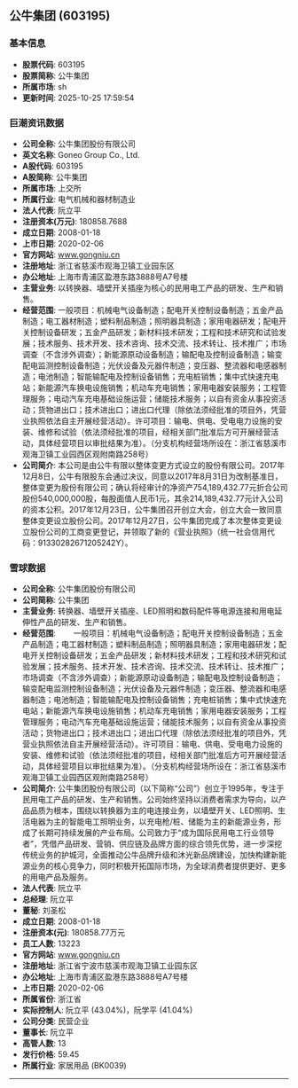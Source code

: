 ## 公牛集团 (603195)

### 基本信息

- **股票代码**: 603195
- **股票简称**: 公牛集团
- **所属市场**: sh
- **更新时间**: 2025-10-25 17:59:54

### 巨潮资讯数据

- **公司全称**: 公牛集团股份有限公司
- **英文名称**: Goneo Group Co., Ltd.
- **A股代码**: 603195
- **A股简称**: 公牛集团
- **所属市场**: 上交所
- **所属行业**: 电气机械和器材制造业
- **法人代表**: 阮立平
- **注册资本(万元)**: 180858.7688
- **成立日期**: 2008-01-18
- **上市日期**: 2020-02-06
- **官方网站**: www.gongniu.cn
- **注册地址**: 浙江省慈溪市观海卫镇工业园东区
- **办公地址**: 上海市青浦区盈港东路3888号A7号楼
- **主营业务**: 以转换器、墙壁开关插座为核心的民用电工产品的研发、生产和销售。
- **经营范围**: 一般项目：机械电气设备制造；配电开关控制设备制造；五金产品制造；电工器材制造；塑料制品制造；照明器具制造；家用电器研发；配电开关控制设备研发；五金产品研发；新材料技术研发；工程和技术研究和试验发展；技术服务、技术开发、技术咨询、技术交流、技术转让、技术推广；市场调查（不含涉外调查）；新能源原动设备制造；输配电及控制设备制造；输变配电监测控制设备制造；光伏设备及元器件制造；变压器、整流器和电感器制造；电池制造；智能输配电及控制设备销售；充电桩销售；集中式快速充电站；新能源汽车换电设施销售；机动车充电销售；家用电器安装服务；工程管理服务；电动汽车充电基础设施运营；储能技术服务；以自有资金从事投资活动；货物进出口；技术进出口；进出口代理（除依法须经批准的项目外，凭营业执照依法自主开展经营活动）。许可项目：输电、供电、受电电力设施的安装、维修和试验（依法须经批准的项目，经相关部门批准后方可开展经营活动，具体经营项目以审批结果为准）。（分支机构经营场所设在：浙江省慈溪市观海卫镇工业园西区观附南路258号）
- **公司简介**: 本公司是由公牛有限以整体变更方式设立的股份有限公司。2017年12月8日，公牛有限股东会通过决议，同意以2017年8月31日为改制基准日，整体变更为股份有限公司；确认将经审计的净资产754,189,432.77元折合公司股份540,000,000股，每股面值人民币1元，其余214,189,432.77元计入公司的资本公积。2017年12月23日，公牛集团召开创立大会，创立大会一致同意整体变更设立股份公司。2017年12月27日，公牛集团完成了本次整体变更设立股份公司的工商变更登记，并领取了新的《营业执照》（统一社会信用代码：91330282671205242Y）。

### 雪球数据

- **公司全称**: 公牛集团股份有限公司
- **公司简称**: 公牛集团
- **主营业务**: 转换器、墙壁开关插座、LED照明和数码配件等电源连接和用电延伸性产品的研发、生产和销售。
- **经营范围**: 　　一般项目：机械电气设备制造；配电开关控制设备制造；五金产品制造；电工器材制造；塑料制品制造；照明器具制造；家用电器研发；配电开关控制设备研发；五金产品研发；新材料技术研发；工程和技术研究和试验发展；技术服务、技术开发、技术咨询、技术交流、技术转让、技术推广；市场调查（不含涉外调查）；新能源原动设备制造；输配电及控制设备制造；输变配电监测控制设备制造；光伏设备及元器件制造；变压器、整流器和电感器制造；电池制造；智能输配电及控制设备销售；充电桩销售；集中式快速充电站；新能源汽车换电设施销售；机动车充电销售；家用电器安装服务；工程管理服务；电动汽车充电基础设施运营；储能技术服务；以自有资金从事投资活动；货物进出口；技术进出口；进出口代理（除依法须经批准的项目外，凭营业执照依法自主开展经营活动）。许可项目：输电、供电、受电电力设施的安装、维修和试验（依法须经批准的项目，经相关部门批准后方可开展经营活动，具体经营项目以审批结果为准）。（分支机构经营场所设在：浙江省慈溪市观海卫镇工业园西区观附南路258号）
- **公司简介**: 公牛集团股份有限公司（以下简称“公司”）创立于1995年，专注于民用电工产品的研发、生产和销售。公司始终坚持以消费者需求为导向，以产品品质为根本，围绕以转换器为主的电连接业务，以墙壁开关、LED照明、生活电器为主的智能电工照明业务，以充电枪/桩、储能为主的新能源业务，形成了长期可持续发展的产业布局。公司致力于“成为国际民用电工行业领导者”，凭借产品研发、营销、供应链及品牌方面的综合领先优势，进一步深挖传统业务的护城河，全面推动公牛品牌升级和沐光新品牌建设，加快构建新能源业务的核心竞争力，同时积极开拓国际市场，为全球消费者提供更好、更多的用电产品及服务。
- **法人代表**: 阮立平
- **总经理**: 阮立平
- **董秘**: 刘圣松
- **成立日期**: 2008-01-18
- **注册资本(元)**: 180858.77万元
- **员工人数**: 13223
- **官方网站**: www.gongniu.cn
- **注册地址**: 浙江省宁波市慈溪市观海卫镇工业园东区
- **办公地址**: 上海市青浦区盈港东路3888号A7号楼
- **上市日期**: 2020-02-06
- **所属省份**: 浙江省
- **实际控制人**: 阮立平 (43.04%)，阮学平 (41.04%)
- **公司分类**: 民营企业
- **董事长**: 阮立平
- **高管人数**: 13
- **发行价格**: 59.45
- **所属行业**: 家居用品 (BK0039)

---